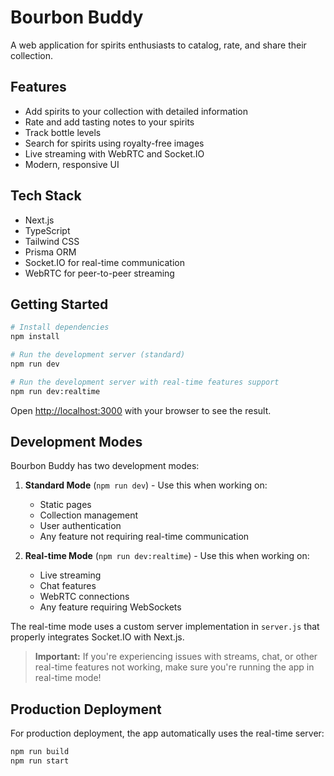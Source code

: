 # Bourbon Buddy

A web application for spirits enthusiasts to catalog, rate, and share their collection.

## Features

- Add spirits to your collection with detailed information
- Rate and add tasting notes to your spirits
- Track bottle levels
- Search for spirits using royalty-free images
- Live streaming with WebRTC and Socket.IO
- Modern, responsive UI

## Tech Stack

- Next.js
- TypeScript
- Tailwind CSS
- Prisma ORM
- Socket.IO for real-time communication
- WebRTC for peer-to-peer streaming

## Getting Started

```bash
# Install dependencies
npm install

# Run the development server (standard)
npm run dev

# Run the development server with real-time features support
npm run dev:realtime
```

Open [http://localhost:3000](http://localhost:3000) with your browser to see the result.

## Development Modes

Bourbon Buddy has two development modes:

1. **Standard Mode** (`npm run dev`) - Use this when working on:
   - Static pages
   - Collection management
   - User authentication
   - Any feature not requiring real-time communication

2. **Real-time Mode** (`npm run dev:realtime`) - Use this when working on:
   - Live streaming
   - Chat features
   - WebRTC connections
   - Any feature requiring WebSockets

The real-time mode uses a custom server implementation in `server.js` that properly integrates Socket.IO with Next.js.

> **Important:** If you're experiencing issues with streams, chat, or other real-time features not working, make sure you're running the app in real-time mode!

## Production Deployment

For production deployment, the app automatically uses the real-time server:

```bash
npm run build
npm run start
``` 
